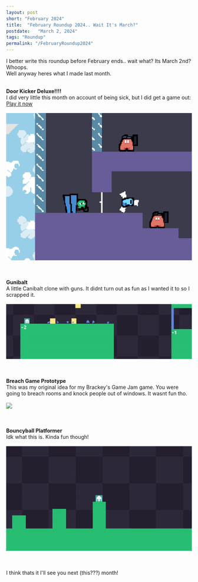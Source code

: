 ```yaml
---
layout: post
short: "February 2024"
title:  "February Roundup 2024.. Wait It's March?"
postdate:   "March 2, 2024"
tags: "Roundup"
permalink: "/FebruaryRoundup2024"
---
```

I better write this roundup before February ends.. wait what? Its March 2nd? Whoops.<br>
Well anyway heres what I made last month. <br><br>


**Door Kicker Deluxe!!!!**<br>
I did very little this month on account of being sick, but I did get a game out: [Play it now](https://sirmilkman.itch.io/door-kicker-deluxe)
<br><br><img class="blogImg" src="/assets/blog/Feb2024/doorkicker.gif" /><br><br>
<br>

**Gunibalt**<br>
A little Canibalt clone with guns. It didnt turn out as fun as I wanted it to so I scrapped it. 
<br><br><img class="blogImg" src="/assets/blog/Feb2024/gunibalt.gif" /><br><br>
<br>

**Breach Game Prototype**<br>
This was my original idea for my Brackey's Game Jam game. You were going to breach rooms and knock people out of windows. It wasnt fun tho. 
<br><br><img class="blogImg" src="/assets/blog/Feb2024/tactics.gif" /><br><br>
<br>

**Bouncyball Platformer**<br>
Idk what this is. Kinda fun though! 
<br><br><img class="blogImg" src="/assets/blog/Feb2024/balls.gif" /><br><br>
<br>



I think thats it I'll see you next (this???) month! 

